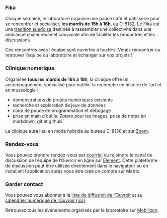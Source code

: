 ### Fika

Chaque semaine, le laboratoire organise une pause café et pâtisserie pour se rencontrer et socialiser, **les mardis de 15h à 16h**, au C-8132. Le Fika est une [tradition suédoise](https://www.swedishfood.com/fika) destinée à rassembler une collectivité dans une ambiance chaleureuse et conviviale afin de faciliter les rencontres et les discussions.

Ces rencontres avec l’équipe sont ouvertes à tou·te·s. Venez rencontrer ou retrouver l’équipe du laboratoire et échanger sur vos projets !

### Clinique numérique

Organisée **tous les mardis de 16h à 18h**, la clinique offre un accompagnement spécialisé pour outiller la recherche en histoire de l’art et en muséologie :

- démonstrations de projets numériques existants
- recherche et exploration de jeux de données
- coup de pouce en programmation et débogage
- prise en main d'outils: Zotero pour les images, prise de notes en markdown, git et github

La clinique aura lieu en mode hybride au bureau C-8130 et sur [Zoom](https://umontreal.zoom.us/j/82480661654?pwd=cUlzb09hZ3lkd2UvcmpPbTdmQkZBQT09).

### Rendez-vous

Vous pouvez prendre rendez-vous par [courriel](mailto:ouvroir@umontreal.ca) ou rejoindre le canal de discussion de l’équipe de l’Ouvroir en ligne sur [Element](https://matrix.to/#/!AaxspHhzNUgFJpDKTr:matrix.org?via=matrix.org). Cette plateforme de discussion peut être utilisée directement dans le navigateur ou en installant l’application après vous être créé un compte sur Matrix.

### Garder contact

Vous pouvez vous abonner à la [liste de diffusion de l’Ouvroir](https://listes.umontreal.ca/wws/subscribe/ouvroir) et au [calendrier numérique de l’Ouvroir (ics)](https://outlook.office365.com/owa/calendar/00612925e3e44352a2fecda3cc840ee0@umontreal.ca/c2e6e5f6a7264c3b99fb9f6ef3f69b617923860242817213963/calendar.ics).

Retrouvez tous les événements organisés par le laboratoire sur [Mobilizon](https://mobilizon.fr/@ouvroir_lab/events).